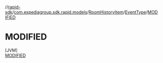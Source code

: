 //[rapid-sdk](../../../../../index.md)/[com.expediagroup.sdk.rapid.models](../../../index.md)/[RoomHistoryItem](../../index.md)/[EventType](../index.md)/[MODIFIED](index.md)

# MODIFIED

[JVM]\
[MODIFIED](index.md)

